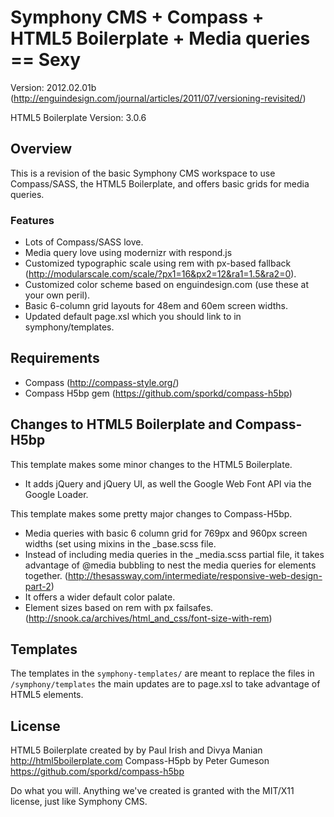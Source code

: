 # Symphony CMS + Compass + HTML5 Boilerplate + Media queries == Sexy

Version: 2012.02.01b (http://enguindesign.com/journal/articles/2011/07/versioning-revisited/) 

HTML5 Boilerplate Version: 3.0.6

## Overview
This is a revision of the basic Symphony CMS workspace to use Compass/SASS, the HTML5 Boilerplate, and offers basic grids for media queries.

### Features
- Lots of Compass/SASS love.
- Media query love using modernizr with respond.js
- Customized typographic scale using rem with px-based fallback (http://modularscale.com/scale/?px1=16&px2=12&ra1=1.5&ra2=0).
- Customized color scheme based on enguindesign.com (use these at your own peril).
- Basic 6-column grid layouts for 48em and 60em screen widths.
- Updated default page.xsl which you should link to in symphony/templates.

## Requirements
- Compass (http://compass-style.org/)
- Compass H5bp gem (https://github.com/sporkd/compass-h5bp)

## Changes to HTML5 Boilerplate and Compass-H5bp
This template makes some minor changes to the HTML5 Boilerplate.
- It adds jQuery and jQuery UI, as well the Google Web Font API via the Google Loader.

This template makes some pretty major changes to Compass-H5bp.
- Media queries with basic 6 column grid for 769px and 960px screen widths (set using mixins in the _base.scss file.
- Instead of including media queries in the _media.scss partial file, it takes advantage of @media bubbling to nest the media queries for elements together. (http://thesassway.com/intermediate/responsive-web-design-part-2)
- It offers a wider default color palate.
- Element sizes based on rem with px failsafes. (http://snook.ca/archives/html_and_css/font-size-with-rem)

## Templates
The templates in the `symphony-templates/` are meant to replace the files in `/symphony/templates` the main updates are to page.xsl to take advantage of HTML5 elements.

## License
HTML5 Boilerplate created by by Paul Irish and Divya Manian http://html5boilerplate.com
Compass-H5pb by Peter Gumeson https://github.com/sporkd/compass-h5bp

Do what you will. Anything we've created is granted with the MIT/X11 license, just like Symphony CMS.